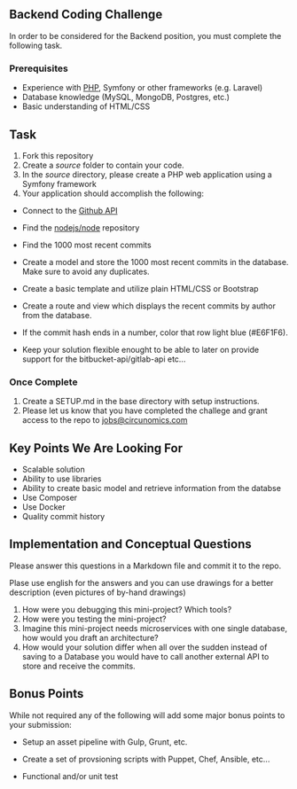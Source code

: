 ## Backend Coding Challenge 

In order to be considered for the Backend position, you must complete the following task. 

### Prerequisites

- Experience with [PHP](http://www.php.net), Symfony or other frameworks (e.g. Laravel) 
- Database knowledge (MySQL, MongoDB, Postgres, etc.)
- Basic understanding of HTML/CSS

## Task

1. Fork this repository
2. Create a *source* folder to contain your code. 
3. In the *source* directory, please create a PHP web application using a Symfony framework
4. Your application should accomplish the following:

* Connect to the [Github API](http://developer.github.com/)

* Find the [nodejs/node](https://github.com/nodejs/node) repository

* Find the 1000 most recent commits

* Create a model and store the 1000 most recent commits in the database. Make sure to avoid any duplicates.

* Create a basic template and utilize plain HTML/CSS or Bootstrap

* Create a route and view which displays the recent commits by author from the database. 

* If the commit hash ends in a number, color that row light blue (#E6F1F6).

* Keep your solution flexible enought to be able to later on provide support for the bitbucket-api/gitlab-api etc...

  
### Once Complete
1. Create a SETUP.md in the base directory with setup instructions.
2. Please let us know that you have completed the challege and grant access to the repo to jobs@circunomics.com

## Key Points We Are Looking For
* Scalable solution
* Ability to use libraries
* Ability to create basic model and retrieve information from the databse
* Use Composer
* Use Docker
* Quality commit history
 
## Implementation and Conceptual Questions

Please answer this questions in a Markdown file and commit it to the repo.

Plase use english for the answers and you can use drawings for a better description (even pictures of by-hand drawings) 

1. How were you debugging this mini-project? Which tools?
2. How were you testing the mini-project?
3. Imagine this mini-project needs microservices with one single database, how would you draft an architecture? 
4. How would your solution differ when all over the sudden instead of saving to a Database you would have to call another external API to store and receive the commits.


## Bonus Points
While not required any of the following will add some major bonus points to your submission:

* Setup an asset pipeline with Gulp, Grunt, etc.

* Create a set of provsioning scripts with Puppet, Chef, Ansible, etc...

* Functional and/or unit test
